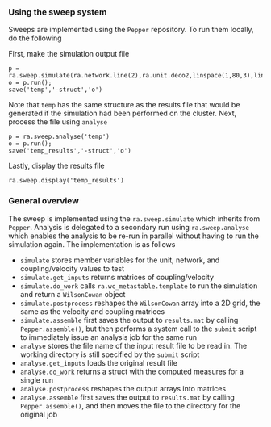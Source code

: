 ### Using the sweep system

Sweeps are implemented using the `Pepper` repository. To run them locally, do the following

First, make the simulation output file

	p = ra.sweep.simulate(ra.network.line(2),ra.unit.deco2,linspace(1,80,3),linspace(0,0.5,3));
	o = p.run();
	save('temp','-struct','o')

Note that `temp` has the same structure as the results file that would be generated if the simulation had been performed on the cluster. Next, process the file using `analyse`

	p = ra.sweep.analyse('temp')
	o = p.run();
	save('temp_results','-struct','o')

Lastly, display the results file

	ra.sweep.display('temp_results')

### General overview

The sweep is implemented using the `ra.sweep.simulate` which inherits from `Pepper`. Analysis is delegated to a secondary run using `ra.sweep.analyse` which enables the analysis to be re-run in parallel without having to run the simulation again. The implementation is as follows

- `simulate` stores member variables for the unit, network, and coupling/velocity values to test
- `simulate.get_inputs` returns matrices of coupling/velocity
- `simulate.do_work` calls `ra.wc_metastable.template` to run the simulation and return a `WilsonCowan` object
- `simulate.postprocess` reshapes the `WilsonCowan` array into a 2D grid, the same as the velocity and coupling matrices 
- `simulate.assemble` first saves the output to `results.mat` by calling `Pepper.assemble()`, but then performs a system call to the `submit` script to immediately issue an analysis job for the same run
- `analyse` stores the file name of the input result file to be read in. The working directory is still specified by the `submit` script
- `analyse.get_inputs` loads the original result file
- `analyse.do_work` returns a struct with the computed measures for a single run
- `analyse.postprocess` reshapes the output arrays into matrices
- `analyse.assemble` first saves the output to `results.mat` by calling `Pepper.assemble()`, and then moves the file to the directory for the original job 